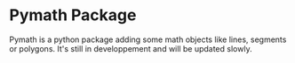 # Pymath Package

Pymath is a python package adding some math objects like lines, segments or polygons.
It's still in developpement and will be updated slowly.